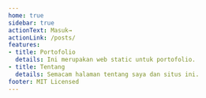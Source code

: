 ```yaml
---
home: true
sidebar: true
actionText: Masuk→
actionLink: /posts/
features:
- title: Portofolio
  details: Ini merupakan web static untuk portofolio.
- title: Tentang
  details: Semacam halaman tentang saya dan situs ini.
footer: MIT Licensed
---
```

<disqus/>

